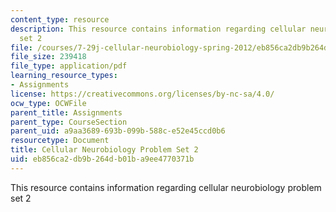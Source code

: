 ```yaml
---
content_type: resource
description: This resource contains information regarding cellular neurobiology problem
  set 2
file: /courses/7-29j-cellular-neurobiology-spring-2012/eb856ca2db9b264db01ba9ee4770371b_MIT7_29JS12_PSet_2.pdf
file_size: 239418
file_type: application/pdf
learning_resource_types:
- Assignments
license: https://creativecommons.org/licenses/by-nc-sa/4.0/
ocw_type: OCWFile
parent_title: Assignments
parent_type: CourseSection
parent_uid: a9aa3689-693b-099b-588c-e52e45ccd0b6
resourcetype: Document
title: Cellular Neurobiology Problem Set 2
uid: eb856ca2-db9b-264d-b01b-a9ee4770371b
---
```

This resource contains information regarding cellular neurobiology problem set 2